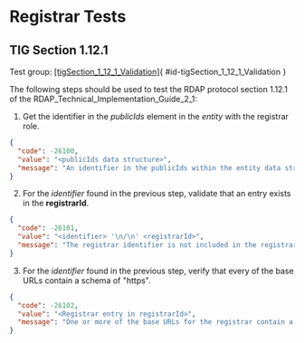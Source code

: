 # Registrar Tests

## TIG Section 1.12.1

Test group: [[tigSection_1_12_1_Validation]](#id-tigSection_1_12_1_Validation){ #id-tigSection_1_12_1_Validation }

The following steps should be used to test the RDAP protocol section 1.12.1 of the RDAP_Technical_Implementation_Guide_2_1:

1. Get the identifier in the _publicIds_ element in the _entity_ with the registrar role.
``` json
{
  "code": -26100,
  "value": "<publicIds data structure>",
  "message": "An identifier in the publicIds within the entity data structure with the registrar role was not found. See section 1.12.1 of the RDAP_Technical_Implementation_Guide_2_1."
}
```
2. For the _identifier_ found in the previous step, validate that an entry exists in the **registrarId**.
``` json
{
  "code": -26101,
  "value": "<identifier> '\n/\n' <registrarId>",
  "message": "The registrar identifier is not included in the registrarId. See section 1.12.1 of the RDAP_Technical_Implementation_Guide_2_1."
}
```
3. For the _identifier_ found in the previous step, verify that every of the base URLs contain a schema of "https".
``` json
{
  "code": -26102,
  "value": "<Registrar entry in registrarId>",
  "message": "One or more of the base URLs for the registrar contain a schema different from https. See section 1.2 of the RDAP_Technical_Implementation_Guide_2_1."
}
```

